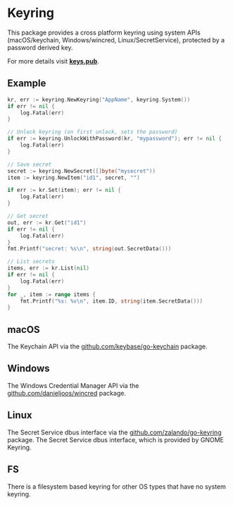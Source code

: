 # Keyring

This package provides a cross platform keyring using system APIs (macOS/keychain,
Windows/wincred, Linux/SecretService), protected by a password derived key.

For more details visit **[keys.pub](https://keys.pub)**.

## Example

```go
kr, err := keyring.NewKeyring("AppName", keyring.System())
if err != nil {
    log.Fatal(err)
}

// Unlock keyring (on first unlock, sets the password)
if err := keyring.UnlockWithPassword(kr, "mypassword"); err != nil {
    log.Fatal(err)
}

// Save secret
secret := keyring.NewSecret([]byte("mysecret"))
item := keyring.NewItem("id1", secret, "")

if err := kr.Set(item); err != nil {
    log.Fatal(err)
}

// Get secret
out, err := kr.Get("id1")
if err != nil {
    log.Fatal(err)
}
fmt.Printf("secret: %s\n", string(out.SecretData()))

// List secrets
items, err := kr.List(nil)
if err != nil {
    log.Fatal(err)
}
for _, item := range items {
    fmt.Printf("%s: %v\n", item.ID, string(item.SecretData()))
}
```

## macOS

The Keychain API via the [github.com/keybase/go-keychain](https://github.com/keybase/go-keychain) package.

## Windows

The Windows Credential Manager API via the [github.com/danieljoos/wincred](https://github.com/danieljoos/wincred) package.

## Linux

The Secret Service dbus interface via the [github.com/zalando/go-keyring](github.com/zalando/go-keyring)
package. The Secret Service dbus interface, which is provided by GNOME Keyring.

## FS

There is a filesystem based keyring for other OS types that have no system keyring.
